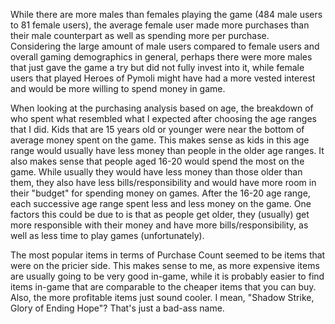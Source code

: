 While there are more males than females playing the game (484 male users to 81 female users), the average female user made more purchases than their male counterpart as well as spending more per purchase.  
Considering the large amount of male users compared to female users and overall gaming demographics in general, perhaps there were more males that just gave the game a try but did not fully invest into it, while female users that played Heroes of Pymoli might have had a more vested interest and would be more willing to spend money in game.


When looking at the purchasing analysis based on age, the breakdown of who spent what resembled what I expected after choosing the age ranges that I did.
Kids that are 15 years old or younger were near the bottom of average money spent on the game.  This makes sense as kids in this age range would usually have less money than people in the older age ranges.
It also makes sense that people aged 16-20 would spend the most on the game.  While usually they would have less money than those older than them, they also have less bills/responsibility and would have more room in their "budget" for spending money on games.
After the 16-20 age range, each successive age range spent less and less money on the game. One factors this could be due to is that as people get older, they (usually) get more responsible with their money and have more bills/responsibility, as well as less time to play games (unfortunately).

The most popular items in terms of Purchase Count seemed to be items that were on the pricier side.  This makes sense to me, as more expensive items are usually going to be very good in-game, while it is probably easier to find items in-game that are comparable to the cheaper items that you can buy.
Also, the more profitable items just sound cooler.  I mean, "Shadow Strike, Glory of Ending Hope"? That's just a bad-ass name.
